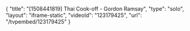 {
    "title": "[1508441819] Thai Cook-off - Gordon Ramsay",
    "type": "solo",
    "layout": "iframe-static",
    "videoId": "123179425",
    "url": "\/tvpembed\/123179425"
}